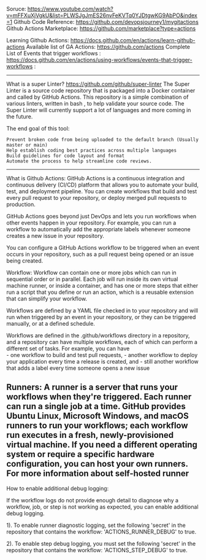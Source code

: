 Soruce: https://www.youtube.com/watch?v=mFFXuXjVgkU&list=PLWSJgJmES26nvFeKVTq0YJDtgwKG9AbPO&index=1
Github Code Reference: https://github.com/devopsjourney1/mygitactions
Github Actions Marketplace:  https://github.com/marketplace?type=actions

Learning Github Actions: https://docs.github.com/en/actions/learn-github-actions
Available list of GA Actions: https://github.com/actions
Complete List of Events that trigger workflows : https://docs.github.com/en/actions/using-workflows/events-that-trigger-workflows : 

-------------------------------------------------------------------------

What is a super Linter?
https://github.com/github/super-linter
The Super Linter is a source code repository that is packaged into a Docker container and called by GitHub Actions.
This repository is a simple combination of various linters, written in bash , to help validate your source code.
The Super Linter will currently support a lot of languages and more coming in the future.

The end goal of this tool:

    Prevent broken code from being uploaded to the default branch (Usually master or main)
    Help establish coding best practices across multiple languages
    Build guidelines for code layout and format
    Automate the process to help streamline code reviews.
-------------------------------------------------------------------------
What is Github Actions:
GitHub Actions is a continuous integration and continuous delivery (CI/CD) platform that allows you to automate your build, test, and deployment pipeline. You can create workflows that build and test every pull request to your repository, or deploy merged pull requests to production.

GitHub Actions goes beyond just DevOps and lets you run workflows when other events happen in your repository. For example, you can run a workflow to automatically add the appropriate labels whenever someone creates a new issue in your repository.

You can configure a GitHub Actions workflow to be triggered when an event occurs in your repository, such as a pull request being opened or an issue being created. 

Workflow:
Workflow can contain one or more jobs which can run in sequential order or in parallel. Each job will run inside its own virtual machine runner, or inside a container, and has one or more steps that either run a script that you define or run an action, which is a reusable extension that can simplify your workflow.

Workflows are defined by a YAML file checked in to your repository and will run when triggered by an event in your repository, or they can be triggered manually, or at a defined schedule.

Workflows are defined in the .github/workflows directory in a repository, and a repository can have multiple workflows, each of which can perform a different set of tasks. For example, you can have  
    - one workflow to build and test pull requests, 
    - another workflow to deploy your application every time a release is created, and 
    - still another workflow that adds a label every time someone opens a new issue

Runners:
A runner is a server that runs your workflows when they're triggered. 
Each runner can run a single job at a time. 
GitHub provides Ubuntu Linux, Microsoft Windows, and macOS runners to run your workflows; each workflow run executes in a fresh, newly-provisioned virtual machine. 
If you need a different operating system or require a specific hardware configuration, you can host your own runners. For more information about self-hosted runner
------------------------------------------------------------
How to enable additional debug logging:

If the workflow logs do not provide enough detail to diagnose why a workflow, job, or step is not working as expected, you can enable additional debug logging. 

1). To enable runner diagnostic logging, set the following 'secret' in the repository that contains the workflow: 'ACTIONS_RUNNER_DEBUG' to true.

2). To enable step debug logging, you must set the following 'secret' in the repository that contains the workflow: 'ACTIONS_STEP_DEBUG' to true.




